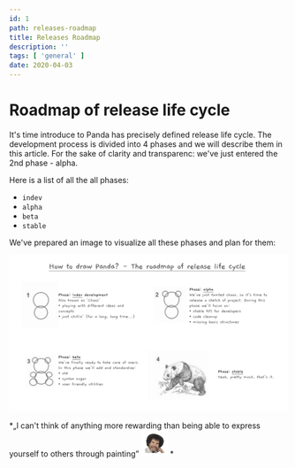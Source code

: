 ```yaml
---
id: 1
path: releases-roadmap
title: Releases Roadmap
description: ''
tags: [ 'general' ]
date: 2020-04-03
---
```


# Roadmap of release life cycle
It's time introduce to Panda has precisely defined release life cycle. 
The development process is divided into 4 phases and we will describe them in this article.
For the sake of clarity and transparenc: we've just entered the 2nd phase - alpha.

Here is a list of all the all phases:
* `indev`
* `alpha`
* `beta`
* `stable`

We've prepared an image to visualize all these phases and plan for them:

![How to draw Panda](/news/1.how-to-draw-panda.png) 

*„I can't think of anything more rewarding than being able to express yourself to others through painting”
<img class='emoji' src="/news/1.bob-ross.png" alt='Bob Ross'> *